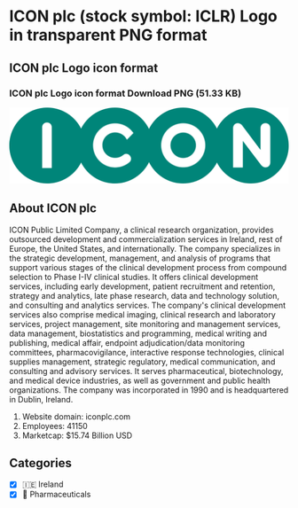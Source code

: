 # ICON plc (stock symbol: ICLR) Logo in transparent PNG format

## ICON plc Logo icon format

### ICON plc Logo icon format Download PNG (51.33 KB)

![ICON plc Logo icon format Download PNG (51.33 KB)](/img/orig/ICLR-7ab8d323.png)

## About ICON plc

ICON Public Limited Company, a clinical research organization, provides outsourced development and commercialization services in Ireland, rest of Europe, the United States, and internationally. The company specializes in the strategic development, management, and analysis of programs that support various stages of the clinical development process from compound selection to Phase I-IV clinical studies. It offers clinical development services, including early development, patient recruitment and retention, strategy and analytics, late phase research, data and technology solution, and consulting and analytics services. The company's clinical development services also comprise medical imaging, clinical research and laboratory services, project management, site monitoring and management services, data management, biostatistics and programming, medical writing and publishing, medical affair, endpoint adjudication/data monitoring committees, pharmacovigilance, interactive response technologies, clinical supplies management, strategic regulatory, medical communication, and consulting and advisory services. It serves pharmaceutical, biotechnology, and medical device industries, as well as government and public health organizations. The company was incorporated in 1990 and is headquartered in Dublin, Ireland.

1. Website domain: iconplc.com
2. Employees: 41150
3. Marketcap: $15.74 Billion USD


## Categories
- [x] 🇮🇪 Ireland
- [x] 💊 Pharmaceuticals
